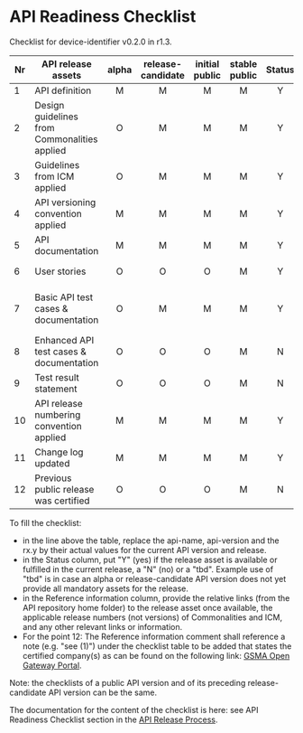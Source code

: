 # API Readiness Checklist

Checklist for device-identifier v0.2.0 in r1.3.

| Nr | API release assets  | alpha | release-candidate |  initial<br>public | stable<br> public | Status  | Reference information |
|----|----------------------------------------------|:-----:|:-----------------:|:-------:|:------:|:----:|:-------------------------------------------------------------------------------:|
|  1 | API definition                               |   M   |         M         |    M    |    M   |  Y   | [device-identifier.yaml](/code/API_definitions/device-identifier.yaml)          |
|  2 | Design guidelines from Commonalities applied |   O   |         M         |    M    |    M   |  Y   | r2.3 v0.5.0                                                                     |
|  3 | Guidelines from ICM applied                  |   O   |         M         |    M    |    M   |  Y   | r2.3 v0.3.0                                                                     |
|  4 | API versioning convention applied            |   M   |         M         |    M    |    M   |  Y   | v0.2.0                                                                          |
|  5 | API documentation                            |   M   |         M         |    M    |    M   |  Y   | [API Readiness Checklist device-identifier.md](/documentation/API_documentation/API%20Readiness%20Checklist%20device-identifier.md) |
|  6 | User stories                                 |   O   |         O         |    O    |    M   |  Y   | [Device Identifier User Story.md](/documentation/API_documentation/Device%20Identifier%20User%20Story.md) |
|  7 | Basic API test cases & documentation         |   O   |         M         |    M    |    M   |  Y   | [device-identifier-retrieveIdentifier.feature](/code/Test_definitions/device-identifier-retrieveIdentifier.feature)<br>[device-identifier-retrieveType.feature](/code/Test_definitions/device-identifier-retrieveType.feature) |
|  8 | Enhanced API test cases & documentation      |   O   |         O         |    O    |    M   |  N   |                                                                                 |
|  9 | Test result statement                        |   O   |         O         |    O    |    M   |  N   |                                                                                 |
| 10 | API release numbering convention applied     |   M   |         M         |    M    |    M   |  Y   | r1.3                                                                            |
| 11 | Change log updated                           |   M   |         M         |    M    |    M   |  Y   | [CHANGELOG.md](/CHANGELOG.md)                                                   |
| 12 | Previous public release was certified        |   O   |         O         |    O    |    M   |  N   |                                                                                 |

To fill the checklist:
- in the line above the table, replace the api-name, api-version and the rx.y by their actual values for the current API version and release.
- in the Status column, put "Y" (yes) if the release asset is available or fulfilled in the current release, a "N" (no) or a "tbd". Example use of "tbd" is in case an alpha or release-candidate API version does not yet provide all mandatory assets for the release.
- in the Reference information column, provide the relative links (from the API repository home folder) to the release asset once available, the applicable release numbers (not versions) of Commonalities and ICM, and any other relevant links or information.
- For the point 12: The Reference information comment shall reference a note (e.g. "see (1)") under the checklist table to be added that states the certified company(s) as can be found on the following link: [GSMA Open Gateway Portal](https://open-gateway.gsma.com/).

Note: the checklists of a public API version and of its preceding release-candidate API version can be the same.

The documentation for the content of the checklist is here: see API Readiness Checklist section in the [API Release Process](https://lf-camaraproject.atlassian.net/wiki/x/jine).
